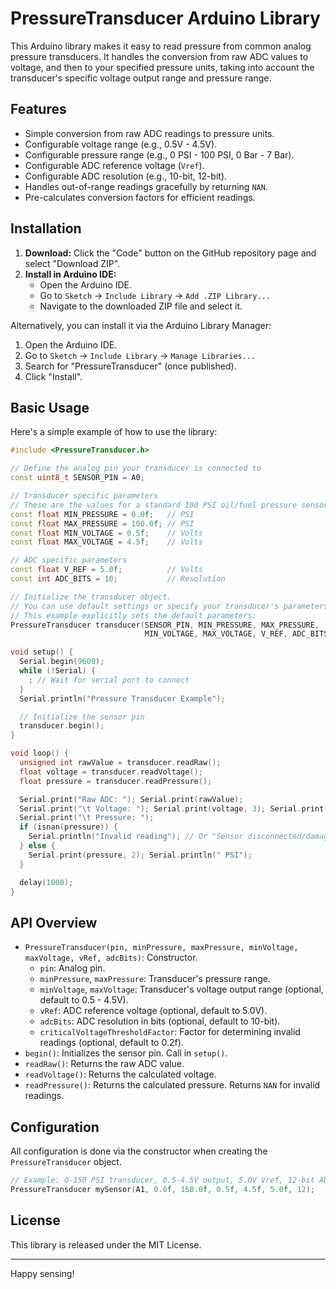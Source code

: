 # PressureTransducer Arduino Library

This Arduino library makes it easy to read pressure from common analog pressure transducers. It handles the conversion from raw ADC values to voltage, and then to your specified pressure units, taking into account the transducer's specific voltage output range and pressure range.

## Features

*   Simple conversion from raw ADC readings to pressure units.
*   Configurable voltage range (e.g., 0.5V - 4.5V).
*   Configurable pressure range (e.g., 0 PSI - 100 PSI, 0 Bar - 7 Bar).
*   Configurable ADC reference voltage (`Vref`).
*   Configurable ADC resolution (e.g., 10-bit, 12-bit).
*   Handles out-of-range readings gracefully by returning `NAN`.
*   Pre-calculates conversion factors for efficient readings.

## Installation

1.  **Download:** Click the "Code" button on the GitHub repository page and select "Download ZIP".
2.  **Install in Arduino IDE:**
    *   Open the Arduino IDE.
    *   Go to `Sketch` -> `Include Library` -> `Add .ZIP Library...`
    *   Navigate to the downloaded ZIP file and select it.

Alternatively, you can install it via the Arduino Library Manager:
1.  Open the Arduino IDE.
2.  Go to `Sketch` -> `Include Library` -> `Manage Libraries...`
3.  Search for "PressureTransducer" (once published).
4.  Click "Install".

## Basic Usage

Here's a simple example of how to use the library:

```cpp
#include <PressureTransducer.h>

// Define the analog pin your transducer is connected to
const uint8_t SENSOR_PIN = A0;

// Transducer specific parameters
// These are the values for a standard 100 PSI oil/fuel pressure sensor, like the AEM 30-2131-100
const float MIN_PRESSURE = 0.0f;   // PSI
const float MAX_PRESSURE = 100.0f; // PSI
const float MIN_VOLTAGE = 0.5f;    // Volts
const float MAX_VOLTAGE = 4.5f;    // Volts

// ADC specific parameters
const float V_REF = 5.0f;          // Volts
const int ADC_BITS = 10;           // Resolution

// Initialize the transducer object.
// You can use default settings or specify your transducer's parameters.
// This example explicitly sets the default parameters:
PressureTransducer transducer(SENSOR_PIN, MIN_PRESSURE, MAX_PRESSURE,
                              MIN_VOLTAGE, MAX_VOLTAGE, V_REF, ADC_BITS);

void setup() {
  Serial.begin(9600);
  while (!Serial) {
    ; // Wait for serial port to connect
  }
  Serial.println("Pressure Transducer Example");

  // Initialize the sensor pin
  transducer.begin();
}

void loop() {
  unsigned int rawValue = transducer.readRaw();
  float voltage = transducer.readVoltage();
  float pressure = transducer.readPressure();

  Serial.print("Raw ADC: "); Serial.print(rawValue);
  Serial.print("\t Voltage: "); Serial.print(voltage, 3); Serial.print(" V");
  Serial.print("\t Pressure: ");
  if (isnan(pressure)) {
    Serial.println("Invalid reading"); // Or "Sensor disconnected/damaged?"
  } else {
    Serial.print(pressure, 2); Serial.println(" PSI"); 
  }

  delay(1000);
}
```

## API Overview

*   `PressureTransducer(pin, minPressure, maxPressure, minVoltage, maxVoltage, vRef, adcBits)`: Constructor.
    *   `pin`: Analog pin.
    *   `minPressure`, `maxPressure`: Transducer's pressure range.
    *   `minVoltage`, `maxVoltage`: Transducer's voltage output range (optional, default to 0.5 - 4.5V).
    *   `vRef`: ADC reference voltage (optional, default to 5.0V).
    *   `adcBits`: ADC resolution in bits (optional, default to 10-bit).
    *   `criticalVoltageThresholdFactor`: Factor for determining invalid readings (optional, default to 0.2f).
*   `begin()`: Initializes the sensor pin. Call in `setup()`.
*   `readRaw()`: Returns the raw ADC value.
*   `readVoltage()`: Returns the calculated voltage.
*   `readPressure()`: Returns the calculated pressure. Returns `NAN` for invalid readings.

## Configuration

All configuration is done via the constructor when creating the `PressureTransducer` object.
```cpp
// Example: 0-150 PSI transducer, 0.5-4.5V output, 5.0V Vref, 12-bit ADC
PressureTransducer mySensor(A1, 0.0f, 150.0f, 0.5f, 4.5f, 5.0f, 12);
```

## License

This library is released under the MIT License.

---
Happy sensing!